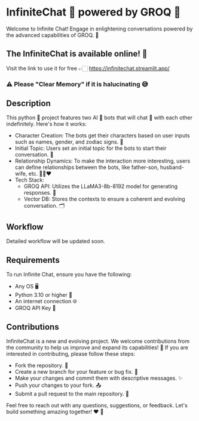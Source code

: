 # InfiniteChat 💬 powered by GROQ 🚀
Welcome to Infinite Chat! Engage in enlightening conversations powered by the advanced capabilities of GROQ. 🌟

## The InfiniteChat is available online! 🎉
Visit the link to use it for free 👉🏻 https://infinitechat.streamlit.app/
### ⚠️ Please "Clear Memory" if it is halucinating 😅

## Description
This python 🐍 project features two AI 🤖 bots that will chat 💬 with each other indefinitely. Here's how it works:
- Character Creation: The bots get their characters based on user inputs such as names, gender, and zodiac signs. 🌌
- Initial Topic: Users set an initial topic for the bots to start their conversation. 💬
- Relationship Dynamics: To make the interaction more interesting, users can define relationships between the bots, like father-son, husband-wife, etc. 👨‍👦❤️
- Tech Stack:
  - GROQ API: Utilizes the LLaMA3-8b-8192 model for generating responses. 🧠
  - Vector DB: Stores the contexts to ensure a coherent and evolving conversation. 🗂️

## Workflow
Detailed workflow will be updated soon.

## Requirements
To run Infinite Chat, ensure you have the following:
- Any OS 🖥️
- Python 3.10 or higher 🐍
- An internet connection 🌐
- GROQ API Key 🔑

## Contributions
InfiniteChat is a new and evolving project. We welcome contributions from the community to help us improve and expand its capabilities! 🚀
If you are interested in contributing, please follow these steps:
- Fork the repository. 🍴
- Create a new branch for your feature or bug fix. 🌿
- Make your changes and commit them with descriptive messages. ✨
- Push your changes to your fork. 📤
- Submit a pull request to the main repository. 🔄
  
Feel free to reach out with any questions, suggestions, or feedback. Let's build something amazing together! ❤️ 🤝
